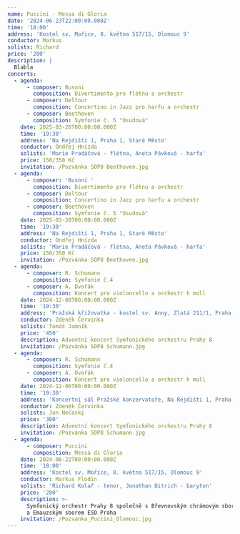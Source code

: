 ```yaml
---
name: Puccini - Messa di Gloria
date: '2024-06-23T22:00:00.000Z'
time: '18:00'
address: 'Kostel sv. Mořice, 8. května 517/15, Olomouc 9'
conductor: Markus
solists: Richard
price: '200'
description: |
  Blabla
concerts:
  - agenda:
      - composer: Busoni
        composition: Divertimento pro flétnu a orchestr
      - composer: Deltour
        composition: Concertino in Jazz pro harfu a orchestr
      - composer: Beethoven
        composition: Symfonie č. 5 "Osudová"
    date: 2025-03-26T00:00:00.000Z
    time: '19:30'
    address: 'Na Rejdišti 1, Praha 1, Staré Město'
    conductor: Ondřej Hnízda
    solists: 'Marie Pradáčová - flétna, Aneta Pávková - harfa'
    price: 150/350 Kč
    invitation: /Pozvánka SOP8 Beethoven.jpg
  - agenda:
      - composer: 'Busoni '
        composition: Divertimento pro flétnu a orchestr
      - composer: Deltour
        composition: Concertino in Jazz pro harfu a orchestr
      - composer: Beethoven
        composition: Symfonie č. 5 "Osudová"
    date: 2025-03-20T00:00:00.000Z
    time: '19:30'
    address: 'Na Rejdišti 1, Praha 1, Staré Město'
    conductor: Ondřej Hnízda
    solists: 'Marie Pradáčová - flétna, Aneta Pávková - harfa'
    price: 150/350 Kč
    invitation: /Pozvánka SOP8 Beethoven.jpg
  - agenda:
      - composer: R. Schumann
        composition: Symfonie č.4
      - composer: A. Dvořák
        composition: Koncert pro violoncello a orchestr h moll
    date: 2024-12-08T00:00:00.000Z
    time: '19:30'
    address: 'Pražská křižovatka - kostel sv. Anny, Zlatá 211/1, Praha 1 – Staré Město'
    conductor: Zdeněk Červinka
    solists: Tomáš Jamník
    price: '450'
    description: Adventní koncert Symfonického orchestru Prahy 8
    invitation: /Pozvánka SOP8 Schumann.jpg
  - agenda:
      - composer: R. Schumann
        composition: Symfonie č.4
      - composer: A. Dvořák
        composition: Koncert pro violoncello a orchestr h moll
    date: 2024-12-06T00:00:00.000Z
    time: '19:30'
    address: 'Koncertní sál Pražské konzervatoře, Na Rejdišti 1, Praha 1 – Staré Město'
    conductor: Zdeněk Červinka
    solists: Jan Nečaský
    price: '300'
    description: Adventní koncert Symfonického orchestru Prahy 8
    invitation: /Pozvánka SOP8 Schumann.jpg
  - agenda:
      - composer: Puccini
        composition: Messa di Gloria
    date: 2024-06-22T00:00:00.000Z
    time: '18:00'
    address: 'Kostel sv. Mořice, 8. května 517/15, Olomouc 9'
    conductor: Markus Flodin
    solists: 'Richard Kolař - tenor, Jonathan Ditrich - baryton'
    price: '200'
    description: >-
      Symfonický orchestr Prahy 8 společně s Břevnovským chrámovým sborem Praha
      a Emauzským sborem ESO Praha
    invitation: /Pozvanka_Puccini_Olomouc.jpg
---
```


